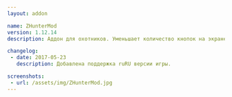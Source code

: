```yaml
---
layout: addon

name: ZHunterMod
version: 1.12.14
description: Аддон для охотников. Уменьшает количество кнопок на экране. После установки мода по одной кнопке производится выбор аспекта, ловушки, отслеживания и система контроля питомца.

changelog:
 - date: 2017-05-23
   description: Добавлена поддержка ruRU версии игры.

screenshots:
 - url: /assets/img/ZHunterMod.jpg
---
```

